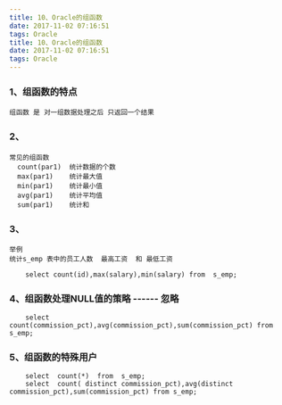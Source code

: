 ```yaml
---
title: 10、Oracle的组函数
date: 2017-11-02 07:16:51
tags: Oracle
title: 10、Oracle的组函数
date: 2017-11-02 07:16:51
tags: Oracle
---
```

### 1、组函数的特点

	组函数 是 对一组数据处理之后 只返回一个结果

### 2、
	常见的组函数
	  count(par1)  统计数据的个数
      max(par1)    统计最大值
      min(par1)    统计最小值 
      avg(par1)    统计平均值
      sum(par1)    统计和

### 3、
	举例
	统计s_emp 表中的员工人数  最高工资  和 最低工资
	
		select count(id),max(salary),min(salary) from  s_emp;

### 4、组函数处理NULL值的策略   ------ 忽略
		select  count(commission_pct),avg(commission_pct),sum(commission_pct) from s_emp;

### 5、组函数的特殊用户
	
		select  count(*)  from  s_emp;
		select  count( distinct commission_pct),avg(distinct commission_pct),sum(commission_pct) from s_emp;
	
